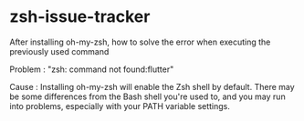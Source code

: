 # zsh-issue-tracker

After installing oh-my-zsh, how to solve the error when executing 
the previously used command

Problem : "zsh: command not found:flutter"

Cause : Installing oh-my-zsh will enable the Zsh shell by default. 
        There may be some differences from the Bash shell you're used to, and you may run into problems, 
        especially with your PATH variable settings.

